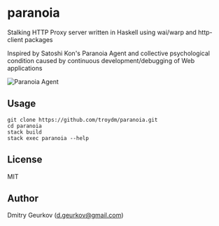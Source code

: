 paranoia
========

Stalking HTTP Proxy server written in Haskell using wai/warp and http-client packages

Inspired by Satoshi Kon's Paranoia Agent and collective psychological condition caused by continuous development/debugging of Web applications

![Paranoia Agent](http://i.imgur.com/zXMBlV0.jpg)

Usage
--------

    git clone https://github.com/troydm/paranoia.git
    cd paranoia
    stack build
    stack exec paranoia --help

License
-------
MIT

Author
----------
Dmitry Geurkov (d.geurkov@gmail.com)
